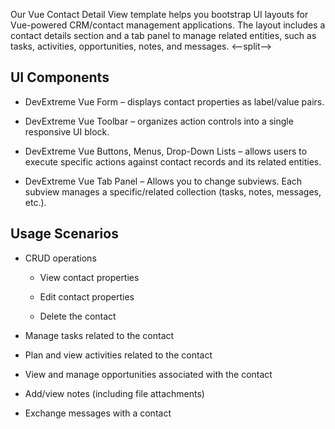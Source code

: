 Our Vue Contact Detail View template helps you bootstrap UI layouts for Vue-powered CRM/contact management applications. The layout includes a contact details section and a tab panel to manage related entities, such as tasks, activities, opportunities, notes, and messages. 
<--split-->

## UI Components  

- DevExtreme Vue Form – displays contact properties as label/value pairs. 

- DevExtreme Vue Toolbar – organizes action controls into a single responsive UI block. 

- DevExtreme Vue Buttons, Menus, Drop-Down Lists – allows users to execute specific actions against contact records and its related entities. 

- DevExtreme Vue Tab Panel – Allows you to change subviews. Each subview manages a specific/related collection (tasks, notes, messages, etc.). 

## Usage Scenarios 

- CRUD operations 

    - View contact properties 

    - Edit contact properties 

    - Delete the contact 

- Manage tasks related to the contact 

- Plan and view activities related to the contact 

- View and manage opportunities associated with the contact 

- Add/view notes (including file attachments) 

- Exchange messages with a contact 